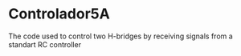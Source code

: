 # Controlador5A
The code used to control two H-bridges by receiving signals from a standart RC controller
